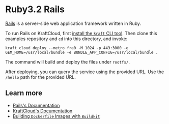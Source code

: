 # Ruby3.2 Rails

[Rails](https://rubyonrails.org/) is a server-side web application framework written in Ruby.

To run Rails on KraftCloud, first [install the `kraft` CLI tool](https://unikraft.org/docs/cli).
Then clone this examples repository and `cd` into this directory, and invoke:

```console
kraft cloud deploy --metro fra0 -M 1024 -p 443:3000 -e GEM_HOME=/usr/local/bundle -e BUNDLE_APP_CONFIG=/usr/local/bundle .
```

The command will build and deploy the files under `rootfs/`.

After deploying, you can query the service using the provided URL.
Use the `/hello` path for the provided URL.

## Learn more

- [Rails's Documentation](https://guides.rubyonrails.org/)
- [KraftCloud's Documentation](https://docs.kraft.cloud)
- [Building `Dockerfile` Images with `Buildkit`](https://unikraft.org/guides/building-dockerfile-images-with-buildkit)
